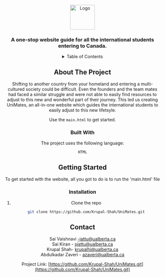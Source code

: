 
<!-- PROJECT LOGO -->
<br />
<div align="center">
    <img src="Krupal-Shah/UniMates/unimates_files/unimates.jpeg" alt="Logo" width="80" height="80">
  </a>

  <h3 align="center">A one-stop website guide for all the international students entering to Canada.</h3>

<!-- TABLE OF CONTENTS -->
<details>
  <summary>Table of Contents</summary>
        <li><a href="#about-the-project">About The Project</a>
        <li><a href="#built-with">Built With</a></li>
        <li><a href="#getting-started">Getting Started</a>
        <li><a href="#installation">Installation</a></li>
        <li><a href="#contact">Contact</a></li>
</details>



<!-- ABOUT THE PROJECT -->
## About The Project


Shifting to another country from your homeland and entering
a multi-cultured society could be difficult. Even the founders and the team mates had faced a similar struggle 
and were not able to easily find resources to adjust to this new and wonderful part of their journey. This led us
creating UniMates, an all-in-one website which guides the international students to easily adjust to this new 
lifetsyle. 

Use the `main.html` to get started.

### Built With

The project uses the following language:

`HTML`

<!-- GETTING STARTED -->
## Getting Started

To get started with the website, all you got to do is to run the 'main.html' file
 

### Installation


1. Clone the repo
   ```sh
   git clone https://github.com/Krupal-Shah/UniMates.git
   ```


<!-- CONTACT -->
## Contact

Sai Vaishnavi -jattu@ualberta.ca
<br>
Sai Kiran - sjattu@ualberta.ca
<br>
Krupal Shah- krupalhi@ualberta.ca
<br>
Abdulkadar Zaveri - azaveri@ualberta.ca
<br>

Project Link: [https://github.com/Krupal-Shah/UniMates.git](https://github.com/Krupal-Shah/UniMates.git)
